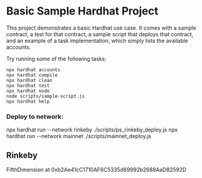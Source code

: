 # Basic Sample Hardhat Project

This project demonstrates a basic Hardhat use case. It comes with a sample contract, a test for that contract, a sample script that deploys that contract, and an example of a task implementation, which simply lists the available accounts.

Try running some of the following tasks:

```shell
npx hardhat accounts
npx hardhat compile
npx hardhat clean
npx hardhat test
npx hardhat node
node scripts/sample-script.js
npx hardhat help
```


### Deploy to network: 
npx hardhat run --network rinkeby ./scripts/ps_rinkeby_deploy.js
npx hardhat run --network mainnet ./scripts/mainnet_deploy.js

## Rinkeby
FifthDimension at 0xb2Ae41cC1710AF6C5335d69992b2688AaD82592D
